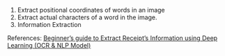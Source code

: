 1. Extract positional coordinates of words in an image
2. Extract actual characters of a word in the image.
3. Information Extraction







References:
[Beginner’s guide to Extract Receipt’s Information using Deep Learning (OCR & NLP Model)
](https://medium.com/mynextdeveloper/information-extraction-receipt-ocr-scan-deep-learning-1e68ce5a9ae7)
